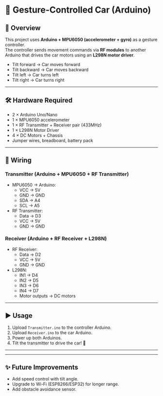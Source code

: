 # 🤖 Gesture-Controlled Car (Arduino)

## 📌 Overview
This project uses **Arduino + MPU6050 (accelerometer + gyro)** as a gesture controller.  
The controller sends movement commands via **RF modules** to another Arduino that drives the car motors using an **L298N motor driver**.

- Tilt forward → Car moves forward  
- Tilt backward → Car moves backward  
- Tilt left → Car turns left  
- Tilt right → Car turns right  

---

## 🛠️ Hardware Required
- 2 × Arduino Uno/Nano
- 1 × MPU6050 accelerometer
- 1 × RF Transmitter + Receiver pair (433MHz)
- 1 × L298N Motor Driver
- 4 × DC Motors + Chassis
- Jumper wires, breadboard, battery pack

---

## 🔌 Wiring

### Transmitter (Arduino + MPU6050 + RF Transmitter)
- MPU6050 → Arduino:  
  - VCC → 5V  
  - GND → GND  
  - SDA → A4  
  - SCL → A5  
- RF Transmitter:  
  - Data → D3  
  - VCC → 5V  
  - GND → GND  

### Receiver (Arduino + RF Receiver + L298N)
- RF Receiver:  
  - Data → D2  
  - VCC → 5V  
  - GND → GND  
- L298N:  
  - IN1 → D4  
  - IN2 → D5  
  - IN3 → D6  
  - IN4 → D7  
  - Motor outputs → DC motors  

---

## ▶️ Usage
1. Upload `Transmitter.ino` to the controller Arduino.  
2. Upload `Receiver.ino` to the car Arduino.  
3. Power up both Arduinos.  
4. Tilt the transmitter to drive the car! 🚗  

---
---

## ✨ Future Improvements
- Add speed control with tilt angle.  
- Upgrade to Wi-Fi (ESP8266/ESP32) for longer range.  
- Add obstacle avoidance sensor.
